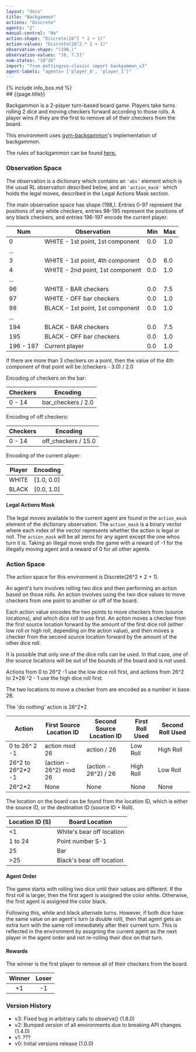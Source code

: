 ```yaml
---
layout: "docu"
title: "Backgammon"
actions: "Discrete"
agents: "2"
manual-control: "No"
action-shape: "Discrete(26^2 * 2 + 1)"
action-values: "Discrete(26^2 * 2 + 1)"
observation-shape: "(198,)"
observation-values: "[0, 7.5]"
num-states: "10^26"
import: "from pettingzoo.classic import backgammon_v3"
agent-labels: "agents= ['player_0', 'player_1']"
---
```

<div class="docu-info" markdown="1">
{% include info_box.md %}
</div>

<div class="docu-content" markdown="1">
<div class="appear_big" markdown="1">
## {{page.title}}
</div>




Backgammon is a 2-player turn-based board game. Players take turns rolling 2 dice and moving checkers forward according to those rolls. A player wins if they are the first to remove all of their checkers from the board.

This environment uses [gym-backgammon](https://github.com/dellalibera/gym-backgammon)'s implementation of backgammon.

The rules of backgammon can be found [here.](https://www.bkgm.com/rules.html)

### Observation Space

The observation is a dictionary which contains an `'obs'` element which is the usual RL observation described below, and an  `'action_mask'` which holds the legal moves, described in the Legal Actions Mask section.

The main observation space has shape (198,). Entries 0-97 represent the positions of any white checkers, entries 98-195 represent the positions of any black checkers, and entries 196-197 encode the current player.

| Num       | Observation                                                         | Min  | Max  |
| --------- | -----------------------------------------------------------------   | ---- | ---- |
| 0         | WHITE - 1st point, 1st component                                    | 0.0  | 1.0  |
| ...         |                                     |   |   |
| 3         | WHITE - 1st point, 4th component                                    | 0.0  | 6.0  |
| 4         | WHITE - 2nd point, 1st component                                    | 0.0  | 1.0  |
| ...       |                                                                     |      |      |
| 96        | WHITE - BAR checkers                                                | 0.0  | 7.5  |
| 97        | WHITE - OFF bar checkers                                            | 0.0  | 1.0  |
| 98        | BLACK - 1st point, 1st component                                    | 0.0  | 1.0  |
| ...       |                                                                     |      |      |
| 194       | BLACK - BAR checkers                                                | 0.0  | 7.5  |
| 195       | BLACK - OFF bar checkers                                            | 0.0  | 1.0  |
| 196 - 197 | Current player                                                      | 0.0  | 1.0  |

If there are more than 3 checkers on a point, then the value of the 4th component of that point will be (checkers - 3.0) / 2.0

Encoding of checkers on the bar:

| Checkers | Encoding             |
| -------- | -------------------- |
| 0 - 14   | bar_checkers / 2.0 |

Encoding of off checkers:

| Checkers | Encoding              |
| -------- | --------------------- |
| 0 - 14   | off_checkers / 15.0 |

Encoding of the current player:

| Player  | Encoding   |
| ------- | ---------- |
| WHITE   | [1.0, 0.0] |
| BLACK   | [0.0, 1.0] |


#### Legal Actions Mask

The legal moves available to the current agent are found in the `action_mask` element of the dictionary observation. The `action_mask` is a binary vector where each index of the vector represents whether the action is legal or not. The `action_mask` will be all zeros for any agent except the one whos turn it is. Taking an illegal move ends the game with a reward of -1 for the illegally moving agent and a reward of 0 for all other agents.

### Action Space
The action space for this environment is Discrete(26^2 * 2 + 1).

An agent's turn involves rolling two dice and then performing an action based on those rolls. An action involves using the two dice values to move checkers from one point to another or off of the board.

Each action value encodes the two points to move checkers from (source locations), and which dice roll to use first. An action moves a checker from the first source location forward by the amount of the first dice roll (either low roll or high roll, depending on the action value), and then moves a checker from the second source location forward by the amount of the other dice roll.

It is possible that only one of the dice rolls can be used. In that case, one of the source locations will be out of the bounds of the board and is not used.

Actions from 0 to 26^2 -1 use the low dice roll first, and actions from 26^2 to 2*26 ^2 - 1 use the high dice roll first.

The two locations to move a checker from are encoded as a number in base 26.

The 'do nothing' action is 26^2*2

| Action  | First Source Location ID | Second Source Location ID|  First Roll Used | Second Roll Used |         
| ------- | ---------- |---------- |---------- |---------- |
| 0 to 26^ 2 -1   | action mod 26 | action / 26 | Low Roll | High Roll
| 26^2 to 26^2*2 -1   | (action - 26^2) mod 26 |(action - 26^2) / 26 | High Roll | Low Roll
| 26^2*2   | None |None | None | None |

The location on the board can be found from the location ID, which is either the source ID, or the destination ID (source ID + Roll).

| Location ID (S) | Board Location |
| ------- |  ------- |
| <1 | White's bear off location|
|1 to 24 | Point number S-1|
|25 | Bar|
|>25 | Black's bear off location|

#### Agent Order
The game starts with rolling two dice until their values are different. If the first roll is larger, then the first agent is assigned the color white. Otherwise, the first agent is assigned the color black.

Following this, white and black alternate turns. However, if both dice have the same value on an agent's turn (a double roll), then that agent gets an extra turn with the same roll immediately after their current turn. This is reflected in the environment by assigning the current agent as the next player in the agent order and not re-rolling their dice on that turn.  

#### Rewards

The winner is the first player to remove all of their checkers from the board.

| Winner | Loser |
| :----: | :---: |
| +1     | -1    |

### Version History

* v3: Fixed bug in arbitrary calls to observe() (1.8.0)
* v2: Bumped version of all environments due to breaking API changes (1.4.0)
* v1: ???
* v0: Initial versions release (1.0.0)
</div>